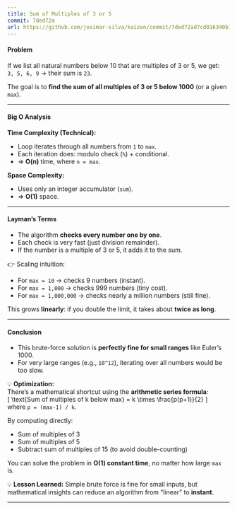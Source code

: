 ```yaml
---
title: Sum of Multiples of 3 or 5
commit: 7ded72a
url: https://github.com/josimar-silva/kaizen/commit/7ded72ad7cd016340b7042671bbae9ff1442fe2c
---
```


#### Problem
If we list all natural numbers below 10 that are multiples of 3 or 5, we get:  
`3, 5, 6, 9` → their sum is `23`.  

The goal is to **find the sum of all multiples of 3 or 5 below 1000** (or a given `max`).  

---

#### Big O Analysis

**Time Complexity (Technical):**  
- Loop iterates through all numbers from `1` to `max`.  
- Each iteration does: modulo check (`%`) + conditional.  
- ⇒ **O(n)** time, where `n = max`.  

**Space Complexity:**  
- Uses only an integer accumulator (`sum`).  
- ⇒ **O(1)** space.  

---

#### Layman’s Terms

- The algorithm **checks every number one by one**.  
- Each check is very fast (just division remainder).  
- If the number is a multiple of 3 or 5, it adds it to the sum.  

👉 Scaling intuition:  
- For `max = 10` → checks 9 numbers (instant).  
- For `max = 1,000` → checks 999 numbers (tiny cost).  
- For `max = 1,000,000` → checks nearly a million numbers (still fine).  

This grows **linearly**: if you double the limit, it takes about **twice as long**.  

---

#### Conclusion

- This brute-force solution is **perfectly fine for small ranges** like Euler’s 1000.  
- For very large ranges (e.g., `10^12`), iterating over all numbers would be too slow.  

💡 **Optimization:**  
There’s a mathematical shortcut using the **arithmetic series formula**:  
\[
\text{Sum of multiples of k below max} = k \times \frac{p(p+1)}{2}
\]  
where `p = (max-1) / k`.  

By computing directly:  
- Sum of multiples of 3  
- Sum of multiples of 5  
- Subtract sum of multiples of 15 (to avoid double-counting)  

You can solve the problem in **O(1) constant time**, no matter how large `max` is.  

💡 **Lesson Learned:** Simple brute force is fine for small inputs, but mathematical insights can reduce an algorithm from “linear” to **instant**.

---

